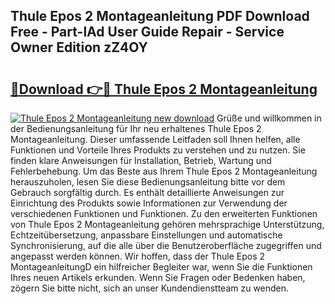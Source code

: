 ## Thule Epos 2 Montageanleitung PDF Download Free - Part-lAd User Guide Repair - Service Owner Edition zZ4OY

# <h2><a href="http://df8w7ly.blite.top/?on=Thule+Epos+2+Montageanleitung">🔗Download 👉🔴 Thule Epos 2 Montageanleitung</a></h2>

[![Thule Epos 2 Montageanleitung new download](https://i.imgur.com/lujVjoI.png)](http://df8w7ly.blite.top/?on=Thule+Epos+2+Montageanleitung)
Grüße und willkommen in der Bedienungsanleitung für Ihr neu erhaltenes Thule Epos 2 Montageanleitung. Dieser umfassende Leitfaden soll Ihnen helfen, alle Funktionen und Vorteile Ihres Produkts zu verstehen und zu nutzen. Sie finden klare Anweisungen für Installation, Betrieb, Wartung und Fehlerbehebung. Um das Beste aus Ihrem Thule Epos 2 Montageanleitung herauszuholen, lesen Sie diese Bedienungsanleitung bitte vor dem Gebrauch sorgfältig durch. Es enthält detaillierte Anweisungen zur Einrichtung des Produkts sowie Informationen zur Verwendung der verschiedenen Funktionen und Funktionen. Zu den erweiterten Funktionen von Thule Epos 2 Montageanleitung gehören mehrsprachige Unterstützung, Echtzeitübersetzung, anpassbare Einstellungen und automatische Synchronisierung, auf die alle über die Benutzeroberfläche zugegriffen und angepasst werden können. Wir hoffen, dass der Thule Epos 2 MontageanleitungD ein hilfreicher Begleiter war, wenn Sie die Funktionen Ihres neuen Artikels erkunden. Wenn Sie Fragen oder Bedenken haben, zögern Sie bitte nicht, sich an unser Kundendienstteam zu wenden.
